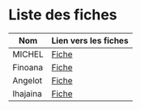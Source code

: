 # Liste des fiches

|Nom     |Lien vers les fiches  |
|------- |--------------------- |
|MICHEL  |[Fiche](./MICHEL.md)  |
|Finoana |[Fiche](./FINOANA.md) |
|Angelot |[Fiche](./ANGELOT.md) |
|Ihajaina|[Fiche](./IHAJAINA.md)|
